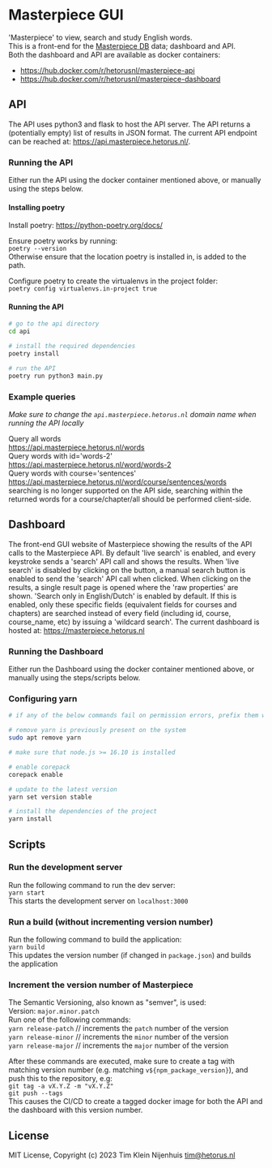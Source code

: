 # Masterpiece GUI

'Masterpiece' to view, search and study English words.  
This is a front-end for the [Masterpiece DB](https://github.com/HetorusNL/masterpiece_db) data; dashboard and API.  
Both the dashboard and API are available as docker containers:

- https://hub.docker.com/r/hetorusnl/masterpiece-api
- https://hub.docker.com/r/hetorusnl/masterpiece-dashboard

## API

The API uses python3 and flask to host the API server.
The API returns a (potentially empty) list of results in JSON format.
The current API endpoint can be reached at: https://api.masterpiece.hetorus.nl/.

### Running the API

Either run the API using the docker container mentioned above, or manually using the steps below.

#### Installing poetry

Install poetry: https://python-poetry.org/docs/

Ensure poetry works by running:  
`poetry --version`  
Otherwise ensure that the location poetry is installed in, is added to the path.

Configure poetry to create the virtualenvs in the project folder:  
`poetry config virtualenvs.in-project true`

#### Running the API

```bash
# go to the api directory
cd api

# install the required dependencies
poetry install

# run the API
poetry run python3 main.py
```

### Example queries

_Make sure to change the `api.masterpiece.hetorus.nl` domain name when running the API locally_

Query all words  
https://api.masterpiece.hetorus.nl/words  
Query words with id='words-2'  
https://api.masterpiece.hetorus.nl/word/words-2  
Query words with course='sentences'  
https://api.masterpiece.hetorus.nl/word/course/sentences/words  
searching is no longer supported on the API side, searching within the returned words for a course/chapter/all should be performed client-side.

## Dashboard

The front-end GUI website of Masterpiece showing the results of the API calls to the Masterpiece API.
By default 'live search' is enabled, and every keystroke sends a 'search' API call and shows the results.
When 'live search' is disabled by clicking on the button, a manual search button is enabled to send the 'search' API call when clicked.
When clicking on the results, a single result page is opened where the 'raw properties' are shown.
'Search only in English/Dutch' is enabled by default.
If this is enabled, only these specific fields (equivalent fields for courses and chapters) are searched instead of every field (including id, course, course_name, etc) by issuing a 'wildcard search'.
The current dashboard is hosted at: https://masterpiece.hetorus.nl

### Running the Dashboard

Either run the Dashboard using the docker container mentioned above, or manually using the steps/scripts below.

### Configuring yarn

```bash
# if any of the below commands fail on permission errors, prefix them with sudo

# remove yarn is previously present on the system
sudo apt remove yarn

# make sure that node.js >= 16.10 is installed

# enable corepack
corepack enable

# update to the latest version
yarn set version stable

# install the dependencies of the project
yarn install
```

## Scripts

### Run the development server

Run the following command to run the dev server:  
`yarn start`  
This starts the development server on `localhost:3000`

### Run a build (without incrementing version number)

Run the following command to build the application:  
`yarn build`  
This updates the version number (if changed in `package.json`) and builds the application

### Increment the version number of Masterpiece

The Semantic Versioning, also known as "semver", is used:  
Version: `major.minor.patch`  
Run one of the following commands:  
`yarn release-patch` // increments the `patch` number of the version  
`yarn release-minor` // increments the `minor` number of the version  
`yarn release-major` // increments the `major` number of the version

After these commands are executed, make sure to create a tag with matching version number (e.g. matching `v${npm_package_version}`), and push this to the repository, e.g:  
`git tag -a vX.Y.Z -m "vX.Y.Z"`  
`git push --tags`  
This causes the CI/CD to create a tagged docker image for both the API and the dashboard with this version number.

## License

MIT License, Copyright (c) 2023 Tim Klein Nijenhuis <tim@hetorus.nl>
